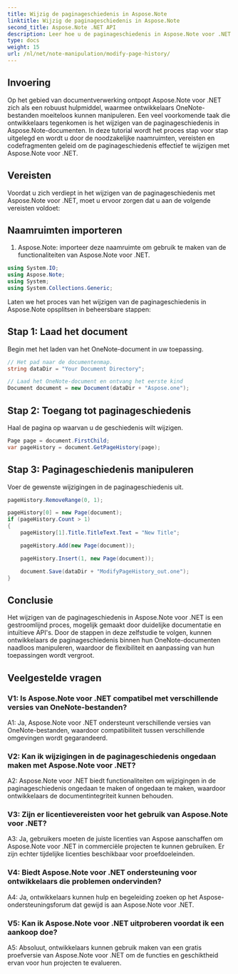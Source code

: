 ```yaml
---
title: Wijzig de paginageschiedenis in Aspose.Note
linktitle: Wijzig de paginageschiedenis in Aspose.Note
second_title: Aspose.Note .NET API
description: Leer hoe u de paginageschiedenis in Aspose.Note voor .NET kunt wijzigen met behulp van deze uitgebreide tutorial. Verbeter moeiteloos uw documentverwerkingsmogelijkheden.
type: docs
weight: 15
url: /nl/net/note-manipulation/modify-page-history/
---
```

## Invoering

Op het gebied van documentverwerking ontpopt Aspose.Note voor .NET zich als een robuust hulpmiddel, waarmee ontwikkelaars OneNote-bestanden moeiteloos kunnen manipuleren. Een veel voorkomende taak die ontwikkelaars tegenkomen is het wijzigen van de paginageschiedenis in Aspose.Note-documenten. In deze tutorial wordt het proces stap voor stap uitgelegd en wordt u door de noodzakelijke naamruimten, vereisten en codefragmenten geleid om de paginageschiedenis effectief te wijzigen met Aspose.Note voor .NET.

## Vereisten

Voordat u zich verdiept in het wijzigen van de paginageschiedenis met Aspose.Note voor .NET, moet u ervoor zorgen dat u aan de volgende vereisten voldoet:

## Naamruimten importeren

1. Aspose.Note: importeer deze naamruimte om gebruik te maken van de functionaliteiten van Aspose.Note voor .NET.

```csharp
using System.IO;
using Aspose.Note;
using System;
using System.Collections.Generic;
```

Laten we het proces van het wijzigen van de paginageschiedenis in Aspose.Note opsplitsen in beheersbare stappen:

## Stap 1: Laad het document

Begin met het laden van het OneNote-document in uw toepassing.

```csharp
// Het pad naar de documentenmap.
string dataDir = "Your Document Directory";

// Laad het OneNote-document en ontvang het eerste kind
Document document = new Document(dataDir + "Aspose.one");
```

## Stap 2: Toegang tot paginageschiedenis

Haal de pagina op waarvan u de geschiedenis wilt wijzigen.

```csharp
Page page = document.FirstChild;
var pageHistory = document.GetPageHistory(page);
```

## Stap 3: Paginageschiedenis manipuleren

Voer de gewenste wijzigingen in de paginageschiedenis uit.

```csharp
pageHistory.RemoveRange(0, 1);

pageHistory[0] = new Page(document);
if (pageHistory.Count > 1)
{
    pageHistory[1].Title.TitleText.Text = "New Title";

    pageHistory.Add(new Page(document));

    pageHistory.Insert(1, new Page(document));

    document.Save(dataDir + "ModifyPageHistory_out.one");
}
```

## Conclusie

Het wijzigen van de paginageschiedenis in Aspose.Note voor .NET is een gestroomlijnd proces, mogelijk gemaakt door duidelijke documentatie en intuïtieve API's. Door de stappen in deze zelfstudie te volgen, kunnen ontwikkelaars de paginageschiedenis binnen hun OneNote-documenten naadloos manipuleren, waardoor de flexibiliteit en aanpassing van hun toepassingen wordt vergroot.

## Veelgestelde vragen

### V1: Is Aspose.Note voor .NET compatibel met verschillende versies van OneNote-bestanden?

A1: Ja, Aspose.Note voor .NET ondersteunt verschillende versies van OneNote-bestanden, waardoor compatibiliteit tussen verschillende omgevingen wordt gegarandeerd.

### V2: Kan ik wijzigingen in de paginageschiedenis ongedaan maken met Aspose.Note voor .NET?

A2: Aspose.Note voor .NET biedt functionaliteiten om wijzigingen in de paginageschiedenis ongedaan te maken of ongedaan te maken, waardoor ontwikkelaars de documentintegriteit kunnen behouden.

### V3: Zijn er licentievereisten voor het gebruik van Aspose.Note voor .NET?

A3: Ja, gebruikers moeten de juiste licenties van Aspose aanschaffen om Aspose.Note voor .NET in commerciële projecten te kunnen gebruiken. Er zijn echter tijdelijke licenties beschikbaar voor proefdoeleinden.

### V4: Biedt Aspose.Note voor .NET ondersteuning voor ontwikkelaars die problemen ondervinden?

A4: Ja, ontwikkelaars kunnen hulp en begeleiding zoeken op het Aspose-ondersteuningsforum dat gewijd is aan Aspose.Note voor .NET.

### V5: Kan ik Aspose.Note voor .NET uitproberen voordat ik een aankoop doe?

A5: Absoluut, ontwikkelaars kunnen gebruik maken van een gratis proefversie van Aspose.Note voor .NET om de functies en geschiktheid ervan voor hun projecten te evalueren.
